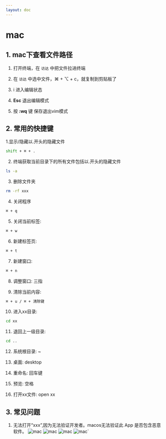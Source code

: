 ```yaml
---
layout: doc
---
```


# mac

## 1. mac下查看文件路径

  1. 打开终端，在 `访达` 中把文件拉进终端

  2. 在 `访达` 中选中文件，⌘ + ⌥ + c，就复制到剪贴板了
  
  3. i 进入编辑状态 

  4. **Esc** 退出编辑模式

  5. 按 **:wq** 键 保存退出vim模式

## 2. 常用的快捷键

  1.显示/隐藏以.开头的隐藏文件

  ```sh
  shift + ⌘ + .
  ```

  2. 终端获取当前目录下的所有文件包括以.开头的隐藏文件

  ```sh
  ls -a
  ```

  3. 删除文件夹
  ```sh
  rm -rf xxx
  ```

  4. 关闭程序
  ```sh
  ⌘ + q
  ```

  5. 关闭当前标签:
  ```sh
  ⌘ + w
  ```

  6. 新建标签页: 
  ```sh
  ⌘ + t
  ```

  7. 新建窗口: 
  ```sh
  ⌘ + n
  ```

  8. 调整窗口: 三指

  9. 清除当前内容: 
  ```sh
  ⌘ + u / ⌘ + 清除键
  ```

  10. 进入xx目录: 
  ```sh
  cd xx
  ```
  
  11. 退回上一级目录: 
  ```sh
  cd ..
  ```

  12. 系统根目录: ~

  13. 桌面: desktop

  14. 重命名: 回车键

  15. 预览: 空格

  16. 打开xx文件: open xx

## 3. 常见问题

  1. 无法打开“xxx”,因为无法验证开发者。macos无法验证此 App 是否包含恶意软件。
  ![mac](/mac_01.png)
  ![mac](/mac_02.png)
  ![mac](/mac_03.png)
  ![mac](/mac_04.png)`



